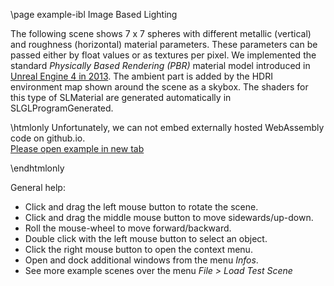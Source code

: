 \page example-ibl Image Based Lighting

The following scene shows 7 x 7 spheres with different metallic (vertical) and 
roughness (horizontal) material parameters. 
These parameters can be passed either by float values or as textures per pixel.
We implemented the standard *Physically Based Rendering (PBR)* material model introduced in 
[Unreal Engine 4 in 2013](https://de45xmedrsdbp.cloudfront.net/Resources/files/2013SiggraphPresentationsNotes-26915738.pdf).
The ambient part is added by the HDRI environment map shown around the scene as a skybox.
The shaders for this type of SLMaterial are generated automatically in SLGLProgramGenerated.

\htmlonly
Unfortunately, we can not embed externally hosted WebAssembly code on github.io.<br>
<a href="https://pallas.ti.bfh.ch/slproject?scene=15" target="_blank">Please open example in new tab</a>
<!--<iframe src="https://pallas.ti.bfh.ch/slproject?scene=15" width="100%" height="640" tabindex="0" style="border: 1px solid gray"></iframe>-->
\endhtmlonly

General help:
<ul>
  <li>Click and drag the left mouse button to rotate the scene.</li>
  <li>Click and drag the middle mouse button to move sidewards/up-down.</li>
  <li>Roll the mouse-wheel to move forward/backward.</li>
  <li>Double click with the left mouse button to select an object.</li>
  <li>Click the right mouse button to open the context menu.</li>
  <li>Open and dock additional windows from the menu <em>Infos</em>.</li>
  <li>See more example scenes over the menu <em>File > Load Test Scene</em></li>
</ul>